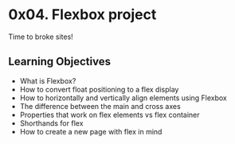 # 0x04. Flexbox project

Time to broke sites!

## Learning Objectives

- What is Flexbox?
- How to convert float positioning to a flex display
- How to horizontally and vertically align elements using Flexbox
- The difference between the main and cross axes
- Properties that work on flex elements vs flex container
- Shorthands for flex
- How to create a new page with flex in mind
